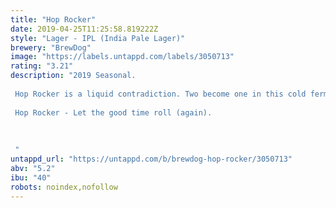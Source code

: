 ```yaml
---
title: "Hop Rocker"
date: 2019-04-25T11:25:58.819222Z
style: "Lager - IPL (India Pale Lager)"
brewery: "BrewDog"
image: "https://labels.untappd.com/labels/3050713"
rating: "3.21"
description: "2019 Seasonal.  Hop Rocker is a liquid contradiction. Two become one in this cold fermented, hopped up hybrid. Toast, citrus and hints of spice on the nose. Followed by a rich biscuit character with notes of gooseberry, lychee, ans subtle lemon-grass. Sitting on a crisp clean base line - the citrus and peppery notes shine. Slightly pithy to the taste, building to a bitter crescendo and a dry, crisp, long finish.  Hop Rocker - Let the good time roll (again).     "
untappd_url: "https://untappd.com/b/brewdog-hop-rocker/3050713"
abv: "5.2"
ibu: "40"
robots: noindex,nofollow
---
```


